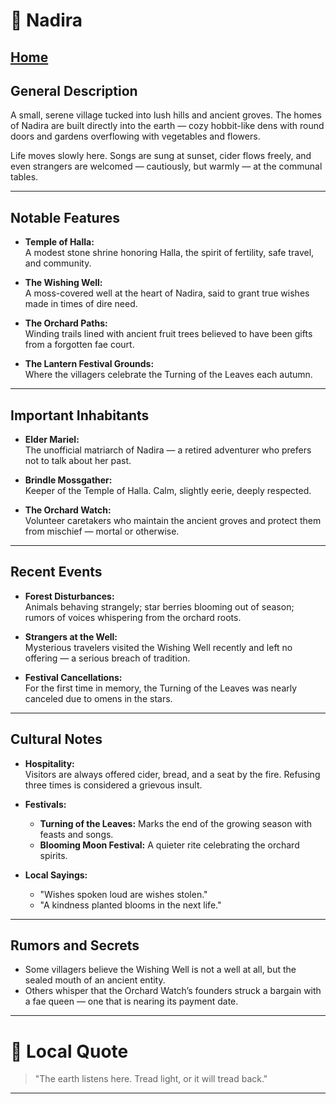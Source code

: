 # 🏡 Nadira
[Home](/README.md)
---

## General Description
A small, serene village tucked into lush hills and ancient groves. The homes of Nadira are built directly into the earth — cozy hobbit-like dens with round doors and gardens overflowing with vegetables and flowers.

Life moves slowly here. Songs are sung at sunset, cider flows freely, and even strangers are welcomed — cautiously, but warmly — at the communal tables.

---

## Notable Features
- **Temple of Halla:**  
  A modest stone shrine honoring Halla, the spirit of fertility, safe travel, and community.

- **The Wishing Well:**  
  A moss-covered well at the heart of Nadira, said to grant true wishes made in times of dire need.

- **The Orchard Paths:**  
  Winding trails lined with ancient fruit trees believed to have been gifts from a forgotten fae court.

- **The Lantern Festival Grounds:**  
  Where the villagers celebrate the Turning of the Leaves each autumn.

---

## Important Inhabitants
- **Elder Mariel:**  
  The unofficial matriarch of Nadira — a retired adventurer who prefers not to talk about her past.

- **Brindle Mossgather:**  
  Keeper of the Temple of Halla. Calm, slightly eerie, deeply respected.

- **The Orchard Watch:**  
  Volunteer caretakers who maintain the ancient groves and protect them from mischief — mortal or otherwise.

---

## Recent Events
- **Forest Disturbances:**  
  Animals behaving strangely; star berries blooming out of season; rumors of voices whispering from the orchard roots.

- **Strangers at the Well:**  
  Mysterious travelers visited the Wishing Well recently and left no offering — a serious breach of tradition.

- **Festival Cancellations:**  
  For the first time in memory, the Turning of the Leaves was nearly canceled due to omens in the stars.

---

## Cultural Notes
- **Hospitality:**  
  Visitors are always offered cider, bread, and a seat by the fire. Refusing three times is considered a grievous insult.

- **Festivals:**  
  - **Turning of the Leaves:** Marks the end of the growing season with feasts and songs.  
  - **Blooming Moon Festival:** A quieter rite celebrating the orchard spirits.

- **Local Sayings:**  
  - "Wishes spoken loud are wishes stolen."  
  - "A kindness planted blooms in the next life."

---

## Rumors and Secrets
- Some villagers believe the Wishing Well is not a well at all, but the sealed mouth of an ancient entity.
- Others whisper that the Orchard Watch’s founders struck a bargain with a fae queen — one that is nearing its payment date.

---

# 🌟 Local Quote
> "The earth listens here. Tread light, or it will tread back."

---